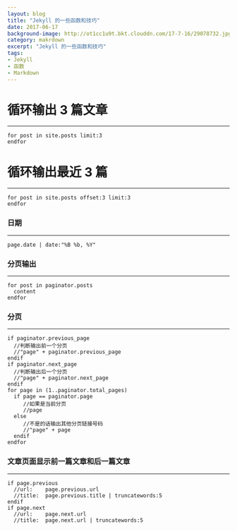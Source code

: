 ```yaml
---
layout: blog
title: "Jekyll 的一些函数和技巧"
date: 2017-06-17
background-image: http://ot1cc1u9t.bkt.clouddn.com/17-7-16/29078732.jpg
category: makrdown
excerpt: "Jekyll 的一些函数和技巧"
tags:
- Jekyll
- 函数
- Markdown
---
```


# 循环输出 3 篇文章
***
```
for post in site.posts limit:3  
endfor  
```
# 循环输出最近 3 篇
***
```
for post in site.posts offset:3 limit:3  
endfor 
```
### 日期 
***

```
page.date | date:"%B %b, %Y"  

```
### 分页输出
***
```
for post in paginator.posts  
  content  
endfor 

```
### 分页
***
```
if paginator.previous_page  
  //判断输出前一个分页  
  //"page" + paginator.previous_page  
endif  
if paginator.next_page  
  //判断输出后一个分页  
  //"page" + paginator.next_page  
endif  
for page in (1..paginator.total_pages)  
  if page == paginator.page  
     //如果是当前分页  
     //page  
  else  
     //不是的话输出其他分页链接号码  
     //"page" + page  
  endif  
endfor  
```
### 文章页面显示前一篇文章和后一篇文章
***
```
if page.previous  
  //url:    page.previous.url  
  //title:  page.previous.title | truncatewords:5  
endif  
if page.next  
  //url:    page.next.url  
  //title:  page.next.url | truncatewords:5  

```




